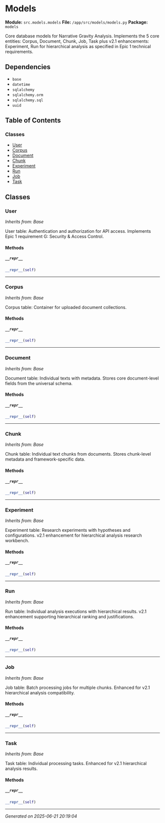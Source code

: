 # Models

**Module:** `src.models.models`
**File:** `/app/src/models/models.py`
**Package:** `models`

Core database models for Narrative Gravity Analysis.
Implements the 5 core entities: Corpus, Document, Chunk, Job, Task
plus v2.1 enhancements: Experiment, Run for hierarchical analysis
as specified in Epic 1 technical requirements.

## Dependencies

- `base`
- `datetime`
- `sqlalchemy`
- `sqlalchemy.orm`
- `sqlalchemy.sql`
- `uuid`

## Table of Contents

### Classes
- [User](#user)
- [Corpus](#corpus)
- [Document](#document)
- [Chunk](#chunk)
- [Experiment](#experiment)
- [Run](#run)
- [Job](#job)
- [Task](#task)

## Classes

### User
*Inherits from: Base*

User table: Authentication and authorization for API access.
Implements Epic 1 requirement G: Security & Access Control.

#### Methods

##### `__repr__`
```python
__repr__(self)
```

---

### Corpus
*Inherits from: Base*

Corpus table: Container for uploaded document collections.

#### Methods

##### `__repr__`
```python
__repr__(self)
```

---

### Document
*Inherits from: Base*

Document table: Individual texts with metadata.
Stores core document-level fields from the universal schema.

#### Methods

##### `__repr__`
```python
__repr__(self)
```

---

### Chunk
*Inherits from: Base*

Chunk table: Individual text chunks from documents.
Stores chunk-level metadata and framework-specific data.

#### Methods

##### `__repr__`
```python
__repr__(self)
```

---

### Experiment
*Inherits from: Base*

Experiment table: Research experiments with hypotheses and configurations.
v2.1 enhancement for hierarchical analysis research workbench.

#### Methods

##### `__repr__`
```python
__repr__(self)
```

---

### Run
*Inherits from: Base*

Run table: Individual analysis executions with hierarchical results.
v2.1 enhancement supporting hierarchical ranking and justifications.

#### Methods

##### `__repr__`
```python
__repr__(self)
```

---

### Job
*Inherits from: Base*

Job table: Batch processing jobs for multiple chunks.
Enhanced for v2.1 hierarchical analysis compatibility.

#### Methods

##### `__repr__`
```python
__repr__(self)
```

---

### Task
*Inherits from: Base*

Task table: Individual processing tasks.
Enhanced for v2.1 hierarchical analysis results.

#### Methods

##### `__repr__`
```python
__repr__(self)
```

---

*Generated on 2025-06-21 20:19:04*